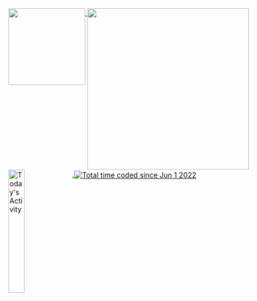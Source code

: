 <a href="https://github.com/anuraghazra/github-readme-stats">
  <img height="152x"  align="top" src="https://github-readme-stats.vercel.app/api?username=merthaddad&theme=dark&show_icons=true&count_private=true&hide_rank=true" />
</a>
<a href="https://github.com/anuraghazra/convoychat">
  <img width="320px" align="top" src="https://github-readme-stats.vercel.app/api/top-langs/?username=anuraghazra&layout=compact&theme=dark&hide=glsl,rust,go" />
<img width="25%"  align="top" src="https://github-readme-stats.vercel.app/api/wakatime?username=merthaddad&layout=compact&theme=dark&custom_title=Today's Activity" alt="Today's Activity" />
  
  <img  align="center" src="https://wakatime.com/badge/user/22717cb1-1a2e-449e-b96d-c321b32d6ccf.svg?style=flat" alt="Total time coded since Jun 1 2022" />
  
</a>
<!-- 
  <img width="570"  align="center" src="https://wakatime.com/share/@merthaddad/5799c1ff-40cd-4392-a556-7f923d78ea13.svg" alt="Total time coded since Jun 1 2022" />
-->
<a>
</a>
  





<!--
waka check it later

https://github-readme-stats.vercel.app/api/wakatime?username=merthaddad&layout=compact&theme=dark

<img src="https://komarev.com/ghpvc/?username=merthaddad" alt="Total time coded since Jun 1 2022" />


![Anurag's GitHub stats](https://github-readme-stats.vercel.app/api/top-langs/?username=anuraghazra&layout=default&theme=dark&hide=glsl,rust,go)

![Anurag's GitHub stats](https://github-readme-stats.vercel.app/api?username=merthaddad&theme=dark&show_icons=true&count_private=true&hide_rank=true)

<img height="137px"
  src="https://stackoverflow-card.vercel.app/?userID=15783185&theme=dracula"
/>



![Anurag's GitHub stats](https://github-readme-stats.vercel.app/api?username=merthaddad)
-->

<!--
**MertHaddad/MertHaddad** is a ✨ _special_ ✨ repository because its `README.md` (this file) appears on your GitHub profile.

Here are some ideas to get you started:

- 🔭 I’m currently working on ...
- 🌱 I’m currently learning ...
- 👯 I’m looking to collaborate on ...
- 🤔 I’m looking for help with ...
- 💬 Ask me about ...
- 📫 How to reach me: ...
- 😄 Pronouns: ...
- ⚡ Fun fact: ...
,,
-->

